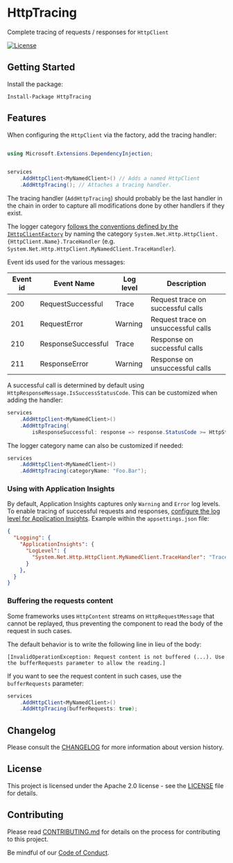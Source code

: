 # HttpTracing

Complete tracing of requests / responses for `HttpClient`


[![License](https://img.shields.io/badge/License-Apache%202.0-blue.svg)](LICENSE)

## Getting Started

Install the package:

```
Install-Package HttpTracing
```

## Features

When configuring the `HttpClient` via the factory, add the tracing handler:

```csharp

using Microsoft.Extensions.DependencyInjection;


services
    .AddHttpClient<MyNamedClient>() // Adds a named HttpClient
    .AddHttpTracing(); // Attaches a tracing handler.
```

The tracing handler (`AddHttpTracing`) should probably be the last handler in the
chain in order to capture all modifications done by other handlers if they exist.

The logger category [follows the conventions defined by the `IHttpClientFactory`](https://docs.microsoft.com/en-us/aspnet/core/fundamentals/http-requests?view=aspnetcore-2.2#logging)
by naming the category `System.Net.Http.HttpClient.{HttpClient.Name}.TraceHandler`
(e.g. `System.Net.Http.HttpClient.MyNamedClient.TraceHandler`).

Event ids used for the various messages:

| Event id | Event Name         | Log level | Description                         |
|----------|--------------------|-----------|-------------------------------------|
| 200      | RequestSuccessful  | Trace     | Request trace on successful calls   |
| 201      | RequestError       | Warning   | Request trace on unsuccessful calls |
| 210      | ResponseSuccessful | Trace     | Response on successful calls        |
| 211      | ResponseError      | Warning   | Response on unsuccessful calls      |

A successful call is determined by default using `HttpResponseMessage.IsSuccessStatusCode`.
This can be customized when adding the handler:

```csharp
services
    .AddHttpClient<MyNamedClient>()
    .AddHttpTracing(
        isResponseSuccessful: response => response.StatusCode >= HttpStatusCode.InternalServerError);
```

The logger category name can also be customized if needed:

```csharp
services
    .AddHttpClient<MyNamedClient>()
    .AddHttpTracing(categoryName: "Foo.Bar");
```

### Using with Application Insights

By default, Application Insights captures only `Warning` and `Error` log levels.
To enable tracing of successful requests and responses, [configure the log level for Application Insights](https://docs.microsoft.com/en-us/azure/azure-monitor/app/ilogger). 
Example within the `appsettings.json` file:

```json
{
  "Logging": {
    "ApplicationInsights": {
      "LogLevel": {
        "System.Net.Http.HttpClient.MyNamedClient.TraceHandler": "Trace"
      }
    },
  }
}
```

### Buffering the requests content

Some frameworks uses `HttpContent` streams on `HttpRequestMessage` that cannot be replayed, thus preventing the component
to read the body of the request in such cases.

The default behavior is to write the following line in lieu of the body:
```
[InvalidOperationException: Request content is not buffered (...). Use the bufferRequests parameter to allow the reading.]
```

If you want to see the request content in such cases, use the `bufferRequests` parameter:

```csharp
services
    .AddHttpClient<MyNamedClient>()
    .AddHttpTracing(bufferRequests: true);
```



## Changelog

Please consult the [CHANGELOG](CHANGELOG.md) for more information about version
history.

## License

This project is licensed under the Apache 2.0 license - see the
[LICENSE](LICENSE) file for details.

## Contributing

Please read [CONTRIBUTING.md](CONTRIBUTING.md) for details on the process for
contributing to this project.

Be mindful of our [Code of Conduct](CODE_OF_CONDUCT.md).
